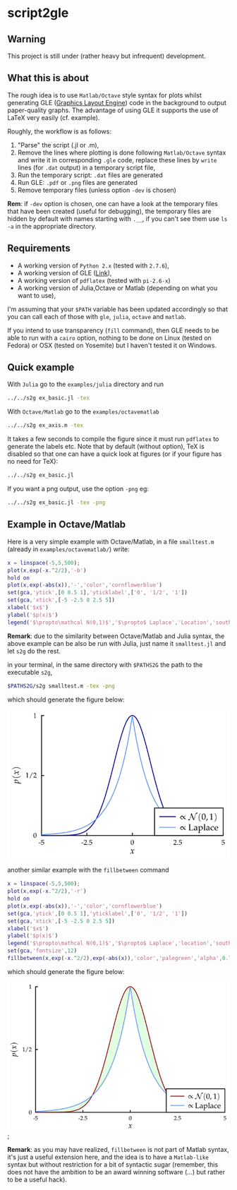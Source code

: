 # script2gle

## Warning

This project is still under (rather heavy but infrequent) development.

## What this is about

The rough idea is to use `Matlab/Octave` style syntax for plots whilst generating GLE ([Graphics Layout Engine](http://glx.sourceforge.net/index.html)) code in the background to output paper-quality graphs. The advantage of using GLE it supports the use of LaTeX very easily (cf. example).

Roughly, the workflow is as follows:

1. "Parse" the script (.jl or .m),
2. Remove the lines where plotting is done following `Matlab/Octave` syntax and write it in corresponding `.gle` code, replace these lines by `write` lines (for `.dat` output) in a temporary script file,
3. Run the temporary script: `.dat` files are generated
4. Run GLE: `.pdf` or `.png` files are generated
5. Remove temporary files (unless option `-dev` is chosen)

**Rem**: if `-dev` option is chosen, one can have a look at the temporary files that have been created (useful for debugging), the temporary files are hidden by default with names starting with `.__`, if you can't see them use `ls -a` in the appropriate directory.

## Requirements

- A working version of `Python 2.x` (tested with `2.7.6`),
- A working version of GLE ([Link](http://glx.sourceforge.net/index.html)),
- A working version of `pdflatex` (tested with `pi-2.6-x`)
- A working version of Julia,Octave or Matlab (depending on what you want to use),

I'm assuming that your `$PATH` variable has been updated accordingly so that you can call each of those with `gle`, `julia`, `octave` and `matlab`.

If you intend to use transparency (`fill` command), then GLE needs to be able to run with a `cairo` option, nothing to be done on Linux (tested on Fedora) or OSX (tested on Yosemite) but I haven't tested it on Windows.

## Quick example

With `Julia` go to the `examples/julia` directory and run

```Bash
../../s2g ex_basic.jl -tex
```

With `Octave/Matlab` go to the `examples/octavematlab`

```Bash
../../s2g ex_axis.m -tex
```

It takes a few seconds to compile the figure since it must run `pdflatex` to generate the labels etc. Note that by default (without option), TeX is disabled so that one can have a quick look at figures (or if your figure has no need for TeX):

```Bash
../../s2g ex_basic.jl
```

If you want a png output, use the option `-png` eg:

```Bash
../../s2g ex_basic.jl -tex -png
```

## Example in Octave/Matlab

Here is a very simple example with Octave/Matlab, in a file `smalltest.m` (already in `examples/octavematlab/`) write:

```Matlab
x = linspace(-5,5,500);
plot(x,exp(-x.^2/2),'-b')
hold on
plot(x,exp(-abs(x)),'-','color','cornflowerblue')
set(gca,'ytick',[0 0.5 1],'yticklabel',['0', '1/2', '1'])
set(gca,'xtick',[-5 -2.5 0 2.5 5])
xlabel('$x$')
ylabel('$p(x)$')
legend('$\propto\mathcal N(0,1)$','$\propto$ Laplace','Location','southeast')
```

**Remark**: due to the similarity between Octave/Matlab and Julia syntax, the above example can be also be run with Julia, just name it `smalltest.jl` and let `s2g` do the rest. 

in your terminal, in the same directory with `$PATHS2G` the path to the executable `s2g`,

```Bash
$PATHS2G/s2g smalltest.m -tex -png
```

which should generate the figure below:

![smalltest.m](/examples/octavematlab/smalltest_plot1_g.png)

another similar example with the `fillbetween` command

```Matlab
x = linspace(-5,5,500);
plot(x,exp(-x.^2/2),'-r')
hold on
plot(x,exp(-abs(x)),'-','color','cornflowerblue')
set(gca,'ytick',[0 0.5 1],'yticklabel',['0', '1/2', '1'])
set(gca,'xtick',[-5 -2.5 0 2.5 5])
xlabel('$x$')
ylabel('$p(x)$')
legend('$\propto\mathcal N(0,1)$','$\propto$ Laplace','location','southeast')
set(gca,'fontsize',12)
fillbetween(x,exp(-x.^2/2),exp(-abs(x)),'color','palegreen','alpha',0.7)
```

which should generate the figure below:

![smalltest2.m](/examples/octavematlab/smalltest2_plot1_g.png);

**Remark**: as you may have realized, `fillbetween` is not part of Matlab syntax, it's just a useful extension here, and the idea is to have a `Matlab-like` syntax but without restriction for a bit of syntactic sugar (remember, this does not have the ambition to be an award winning software (...) but rather to be a useful hack).